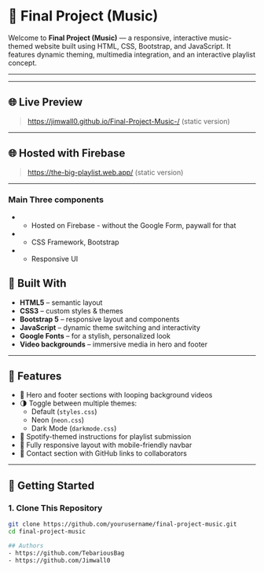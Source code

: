 # 🎵 Final Project (Music)

Welcome to **Final Project (Music)** — a responsive, interactive music-themed website built using HTML, CSS, Bootstrap, and JavaScript. It features dynamic theming, multimedia integration, and an interactive playlist concept.

---


---

## 🌐 Live Preview

> https://jimwall0.github.io/Final-Project-Music-/ (static version) 

---

## 🌐 Hosted with Firebase

> https://the-big-playlist.web.app/ (static version) 

---

### Main Three components
* - Hosted on Firebase - without the Google Form, paywall for that
* - CSS Framework, Bootstrap
* - Responsive UI


## 🧰 Built With

- **HTML5** – semantic layout
- **CSS3** – custom styles & themes
- **Bootstrap 5** – responsive layout and components
- **JavaScript** – dynamic theme switching and interactivity
- **Google Fonts** – for a stylish, personalized look
- **Video backgrounds** – immersive media in hero and footer

---

## 🎨 Features

- 🎥 Hero and footer sections with looping background videos
- 🌗 Toggle between multiple themes:
  - Default (`styles.css`)
  - Neon (`neon.css`)
  - Dark Mode (`darkmode.css`)
- 🧠 Spotify-themed instructions for playlist submission
- 📱 Fully responsive layout with mobile-friendly navbar
- 🔗 Contact section with GitHub links to collaborators

---

## 🚀 Getting Started

### 1. Clone This Repository

```bash
git clone https://github.com/yourusername/final-project-music.git
cd final-project-music

## Authors
- https://github.com/TebariousBag
- https://github.com/Jimwall0
